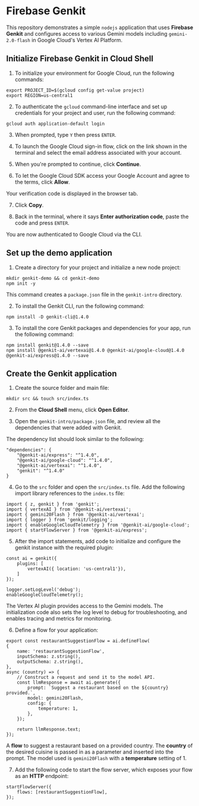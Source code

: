 # Firebase Genkit

This repository demonstrates a simple `nodejs` application that uses __Firebase Genkit__ and configures access to various Gemini models including `gemini-2.0-flash` in Google Cloud's Vertex AI Platform.

## Initialize Firebase Genkit in Cloud Shell

1. To initialize your environment for Google Cloud, run the following commands:

```
export PROJECT_ID=$(gcloud config get-value project)
export REGION=us-central1
```

2. To authenticate the `gcloud` command-line interface and set up credentials for your project and user, run the following command:

```
gcloud auth application-default login
```

3. When prompted, type `Y` then press `ENTER`.

4. To launch the Google Cloud sign-in flow, click on the link shown in the terminal and select the email address associated with your account.

5. When you're prompted to continue, click __Continue__.

6. To let the Google Cloud SDK access your Google Account and agree to the terms, click __Allow__.

Your verification code is displayed in the browser tab.

7. Click __Copy__.

8. Back in the terminal, where it says __Enter authorization code__, paste the code and press `ENTER`.

You are now authenticated to Google Cloud via the CLI.

## Set up the demo application

1. Create a directory for your project and initialize a new node project:

```
mkdir genkit-demo && cd genkit-demo
npm init -y
```

This command creates a `package.json` file in the `genkit-intro` directory.

2. To install the Genkit CLI, run the following command:

```
npm install -D genkit-cli@1.4.0
```

3. To install the core Genkit packages and dependencies for your app, run the following command:

```
npm install genkit@1.4.0 --save
npm install @genkit-ai/vertexai@1.4.0 @genkit-ai/google-cloud@1.4.0 @genkit-ai/express@1.4.0 --save
```

## Create the Genkit application

1. Create the source folder and main file:

```
mkdir src && touch src/index.ts
```

2. From the __Cloud Shell__ menu, click __Open Editor__.

3. Open the `genkit-intro/package.json` file, and review all the dependencies that were added with Genkit.

The dependency list should look similar to the following:

```output
"dependencies": {
    "@genkit-ai/express": "^1.4.0",
    "@genkit-ai/google-cloud": "^1.4.0",
    "@genkit-ai/vertexai": "^1.4.0",
    "genkit": "^1.4.0"
}
```

4. Go to the `src` folder and open the `src/index.ts` file. Add the following import library references to the `index.ts` file:

```nodejs
import { z, genkit } from 'genkit';
import { vertexAI } from '@genkit-ai/vertexai';
import { gemini20Flash } from '@genkit-ai/vertexai';
import { logger } from 'genkit/logging';
import { enableGoogleCloudTelemetry } from '@genkit-ai/google-cloud';
import { startFlowServer } from '@genkit-ai/express';
```

5. After the import statements, add code to initialize and configure the genkit instance with the required plugin:

```nodejs
const ai = genkit({
    plugins: [
        vertexAI({ location: 'us-central1'}),
    ]
});

logger.setLogLevel('debug');
enableGoogleCloudTelemetry();
```

The Vertex AI plugin provides access to the Gemini models. The initialization code also sets the log level to debug for troubleshooting, and enables tracing and metrics for monitoring.

6. Define a flow for your application:

```nodejs
export const restaurantSuggestionFlow = ai.defineFlow(
{
    name: 'restaurantSuggestionFlow',
    inputSchema: z.string(),
    outputSchema: z.string(),
},
async (country) => {
    // Construct a request and send it to the model API.
    const llmResponse = await ai.generate({
        prompt: `Suggest a restaurant based on the ${country} provided.`,
        model: gemini20Flash,
        config: {
            temperature: 1,
        },
    });

    return llmResponse.text;
});
```

A __flow__ to suggest a restaurant based on a provided country. The __country__ of the desired cuisine is passed in as a parameter and inserted into the prompt. The model used is `gemini20Flash` with a __temperature__ setting of 1.

7. Add the following code to start the flow server, which exposes your flow as an __HTTP__ endpoint:

```
startFlowServer({
    flows: [restaurantSuggestionFlow],
});
```